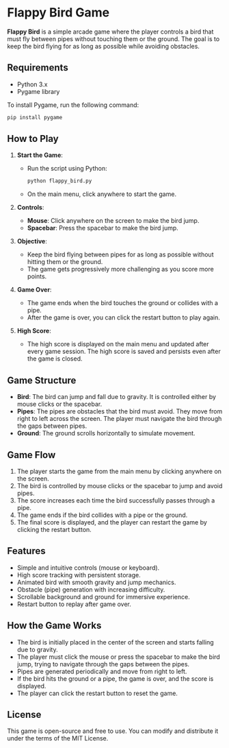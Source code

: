 # Flappy Bird Game

**Flappy Bird** is a simple arcade game where the player controls a bird that must fly between pipes without touching them or the ground. The goal is to keep the bird flying for as long as possible while avoiding obstacles.

## Requirements

- Python 3.x
- Pygame library

To install Pygame, run the following command:
```bash
pip install pygame
```

## How to Play

1. **Start the Game**: 
   - Run the script using Python:
     ```bash
     python flappy_bird.py
     ```
   - On the main menu, click anywhere to start the game.

2. **Controls**:
   - **Mouse**: Click anywhere on the screen to make the bird jump.
   - **Spacebar**: Press the spacebar to make the bird jump.

3. **Objective**:
   - Keep the bird flying between pipes for as long as possible without hitting them or the ground.
   - The game gets progressively more challenging as you score more points.

4. **Game Over**:
   - The game ends when the bird touches the ground or collides with a pipe.
   - After the game is over, you can click the restart button to play again.

5. **High Score**:
   - The high score is displayed on the main menu and updated after every game session. The high score is saved and persists even after the game is closed.

## Game Structure

- **Bird**: The bird can jump and fall due to gravity. It is controlled either by mouse clicks or the spacebar.
- **Pipes**: The pipes are obstacles that the bird must avoid. They move from right to left across the screen. The player must navigate the bird through the gaps between pipes.
- **Ground**: The ground scrolls horizontally to simulate movement.

## Game Flow

1. The player starts the game from the main menu by clicking anywhere on the screen.
2. The bird is controlled by mouse clicks or the spacebar to jump and avoid pipes.
3. The score increases each time the bird successfully passes through a pipe.
4. The game ends if the bird collides with a pipe or the ground.
5. The final score is displayed, and the player can restart the game by clicking the restart button.

## Features

- Simple and intuitive controls (mouse or keyboard).
- High score tracking with persistent storage.
- Animated bird with smooth gravity and jump mechanics.
- Obstacle (pipe) generation with increasing difficulty.
- Scrollable background and ground for immersive experience.
- Restart button to replay after game over.

## How the Game Works

- The bird is initially placed in the center of the screen and starts falling due to gravity.
- The player must click the mouse or press the spacebar to make the bird jump, trying to navigate through the gaps between the pipes.
- Pipes are generated periodically and move from right to left.
- If the bird hits the ground or a pipe, the game is over, and the score is displayed.
- The player can click the restart button to reset the game.

## License

This game is open-source and free to use. You can modify and distribute it under the terms of the MIT License.


